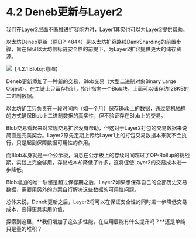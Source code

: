 # 4.2 Deneb更新与Layer2

我们在Layer2层面不断推进扩容能力时，Layer1其实也可以为Layer2提供帮助。

以太坊Deneb更新（原EIP-4844）是以太坊扩容路线DankSharding的前置步骤，旨在保证以太坊信标链安全性的前提下，为Layer2扩容提供更大的储存资源。

![【4.2.1 Blob示意图】](https://www.notion.so/image/https%3A%2F%2Fs3-us-west-2.amazonaws.com%2Fsecure.notion-static.com%2F2d7da08a-7577-44b2-a914-020fabc67ed4%2FUntitled.png?id=85ecadbd-2950-4633-87f8-5a735a6b3a18\&table=block\&spaceId=b1dd17ad-aa83-4faf-9395-5329c519d830\&width=2000\&userId=e298088e-2c93-42ed-870b-b44d950d1eae\&cache=v2)

Deneb更新添加了一种新的交易，Blob交易（大型二进制对象Binary Large Object）。在主链上只留存指针，指针指向一个Blob块，上面可以储存约128KB的二进制数据。

以太坊矿工只负责在一段时间内（如一个月）保存Blob上的数据，通过随机抽样的方式确保Blob上二进制数据的真实性，但不验证存在Blob上的交易。

Blob交易看起来对常规交易扩容没有帮助，但这对于Layer2打包的交易数据来说简直是完美契合。Layer2原先定期上传给Layer1上的打包交易数据本来就不会执行，只是起到保障数据可用性的作用。

而Blob本身就是一个公示板，消息在公示板上的存续时间超过了OP-Rollup的挑战期，实践上完全够用，存储成本却降低了许多，这将促使Layer2的交易成本进一步降低。

Blob增加的唯一缺憾是超过保存期之后，Layer2如果想保存自己的全部历史交易数据，需要用另外的方案自行解决这些数据的可用性问题。

总体来说，Deneb更新之后，Layer2将可以在保证安全性的同时进一步降低交易成本，变得更具实用价值。

探索到这里，**我们增加了这么多性能，在应用层能有什么提升吗？**还是单纯只是量的堆积？
